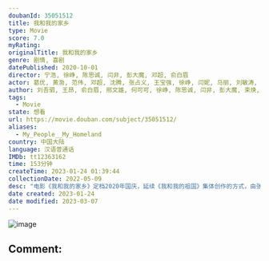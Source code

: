```yaml
---
doubanId: 35051512
title: 我和我的家乡
type: Movie
score: 7.0
myRating: 
originalTitle: 我和我的家乡
genre: 剧情, 喜剧
datePublished: 2020-10-01
director: 宁浩, 徐峥, 陈思诚, 闫非, 彭大魔, 邓超, 俞白眉
actor: 葛优, 黄渤, 范伟, 邓超, 沈腾, 张占义, 王宝强, 徐峥, 闫妮, 马丽, 刘敏涛, 刘昊然, 卢靖姗, 王子文, 魏翔, 章宇, 王砚辉, 张译, 王源, 张一鸣, 杨新鸣, 王迅, 于和伟, 苗阜, 李嘉琦, 张子贤, 董子健, 陶虹, 吴京, 韩彦博, 吕行, 佟丽娅, 李晨, 孙俪, 赵铁人, 郝云, 彭昱畅, 杨紫, 岳云鹏, 赵海燕, 岳小军, 王俊凯, 贾玲, 潘斌龙, 高睿菲儿, 陈数, 代乐乐, 黄才伦, 雷佳音, 梁超, 孙贵权, 韩昊霖, 岳红, 陶亮, 李易峰, 许猛, 郭帆, 卫莱, 栗坤, 薇娅, 李佳琦, 白泽泽, 蔡蝶, 刘炫锐, 张建亚, 张芝华, 尚语贤, 王西, 王子昭, 索朗美淇, 陈昊, 孙若淇, 封柏, 张栾, 唐伯虎, 李明轩, 景瓷, 吴亚衡, 贝镜水, 蔡婧, 王语甜, 周俞辰
author: 刘吾驷, 王昂, 俞白眉, 邢文雄, 何可可, 徐峥, 陈思诚, 闫非, 彭大魔, 束焕, 全丽璇, 布鲁鲁夫, 李鹏, 尹琪, 许容硕, 张彦, 余弋, 孙小闲, 华玮琳
tags:
  - Movie
state: 想看
url: https://movie.douban.com/subject/35051512/
aliases:
  - My_People__My_Homeland
country: 中国大陆
language: 汉语普通话
IMDb: tt12363162
time: 153分钟
createTime: 2023-01-24 01:39:44
collectionDate: 2022-05-09
desc: "电影《我和我的家乡》定档2020年国庆，延续《我和我的祖国》集体创作的方式，由张艺谋担当总监制，宁浩担任总导演，张一白担任总策划，宁浩、徐峥、陈思诚、闫非&彭大魔、邓超&俞白眉分别执导五个故事。"
date created: 2023-01-24
date modified: 2023-03-07
---
```


![image](p2620453443.jpg)

Comment:
---
